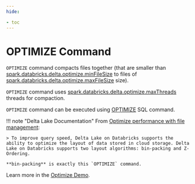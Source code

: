 ```yaml
---
hide:

- toc
---
```


# OPTIMIZE Command

`OPTIMIZE` command compacts files together (that are smaller than [spark.databricks.delta.optimize.minFileSize](../../configuration-properties.md#spark.databricks.delta.optimize.minFileSize) to files of [spark.databricks.delta.optimize.maxFileSize](../../configuration-properties.md#spark.databricks.delta.optimize.maxFileSize) size).

`OPTIMIZE` command uses [spark.databricks.delta.optimize.maxThreads](../../configuration-properties.md#spark.databricks.delta.optimize.maxThreads) threads for compaction.

`OPTIMIZE` command can be executed using [OPTIMIZE](OptimizeTableCommand.md) SQL command.

!!! note "Delta Lake Documentation"
    From [Optimize performance with file management](https://docs.databricks.com/delta/optimizations/file-mgmt.html):

    > To improve query speed, Delta Lake on Databricks supports the ability to optimize the layout of data stored in cloud storage. Delta Lake on Databricks supports two layout algorithms: bin-packing and Z-Ordering.

    **bin-packing** is exactly this `OPTIMIZE` command.

Learn more in the [Optimize Demo](demo.md).
